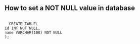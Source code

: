 <h2>How to set a NOT NULL value in database</h2>
 <pre><code>
  CREATE TABLE(
id INT NOT NULL,
name VARCHAR(100) NOT NULL
);
  
</Code></pre>
